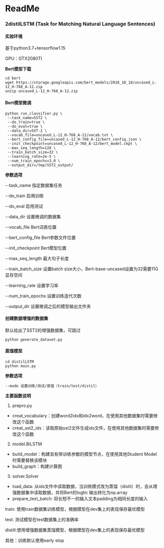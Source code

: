 # ReadMe

### 2distilLSTM (Task for Matching Natural Language Sentences)

#### **实验环境**

基于python3.7+tensorflow1.15 

GPU：GTX2080TI

**Bert模型下载**

```shell
cd bert
wget https://storage.googleapis.com/bert_models/2018_10_18/uncased_L-12_H-768_A-12.zip
unzip uncased_L-12_H-768_A-12.zip 
```

#### **Bert模型微调**

```shell
python run_classifier.py \
 --task_name=SST2 \
 --do_train=true \
 --do_eval=true \
 --data_dir=SST-2 \
 --vocab_file=uncased_L-12_H-768_A-12/vocab.txt \
 --bert_config_file=uncased_L-12_H-768_A-12/bert_config.json \
 --init_checkpoint=uncased_L-12_H-768_A-12/bert_model.ckpt \
 --max_seq_length=128 \
 --train_batch_size=32 \
 --learning_rate=2e-5 \
 --num_train_epochs=3.0 \
 --output_dir=/tmp/SST2_output/
```

**参数选项**

--task_name 指定数据集任务

 --do_train 启用训练      

 --do_eval 启用测试

 --data_dir 设置微调的数据集

 --vocab_file Bert词表位置

 --bert_config_file Bert参数文件位置

 --init_checkpoint Bert模型位置

 --max_seq_length 最大句子长度

 --train_batch_size 设置batch size大小，Bert-base-uncased设置为32需要11G显存空间

 --learning_rate 设置学习率

 --num_train_epochs 设置训练迭代次数

 --output_dir 设置微调之后的模型输出文件夹

#### **创建数据增强的数据集**
默认给出了SST2的增强数据集，可跳过
```shell
python generate_dataset.py
```

#### **蒸馏模型**

```shell
cd distilLSTM
python main.py
```

**参数选项**

```shell
--mode 设置训练/测试/蒸馏（train/test/distil）
```

**主要函数说明**

1. prepro.py

- creat_vocabulary：创建word2idx和idx2word，在使用其他数据集时需要修改这个函数
- creat_sst2_ids：读取原始sst2文件生成ids文件，在使用其他数据集时需要修改这个函数

2. model.BiLSTM

- build_model：构建具有带训练参数的模型节点，在使用其他Student Model时需要替换该模块
- build_graph：构建计算图

3. solver.Solver

- load_data: 从ids文件中读取数据，当训练模式改为蒸馏（distil）时，会从增强数据集中读取数据，并将Bert的logtic 输出转化为np.array
- prepare_text_batch: 将长短不一的输入文本padding为相同长度的输入

train: 使用train数据集训练模型，根据模型在dev集上的表现保存最优模型

test: 测试模型在test数据集上的准确率

distill:使用增强数据集蒸馏模型，根据模型在dev集上的表现保存最优模型

其他：训练默认使用early stop
